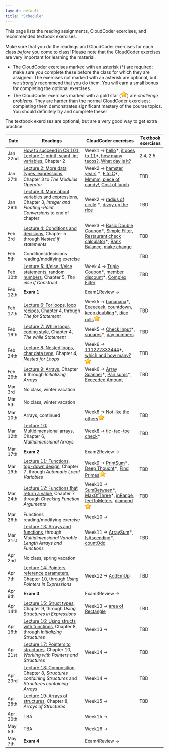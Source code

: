 ```yaml
---
layout: default
title: "Schedule"
---
```


This page lists the reading assignments, CloudCoder exercises, and recommended textbook exercises.

Make sure that you do the readings and CloudCoder exercises for each class *before* you come to class!  Please note that the CloudCoder exercises are very important for learning the material.

* The CloudCoder exercises marked with an asterisk (\*) are required: make sure you complete these before the class for which they are assigned.  The exercises not marked with an asterisk are optional, but we *strongly* recommend that you do them.  You will earn a small bonus for completing the optional exercises.
* The CloudCoder exercises marked with a gold star (![gold star](img/goldstar-tiny.png)) are *challenge problems*.  They are harder than the normal CloudCoder exercises; completing them demonstrates significant mastery of the course topics.  You should definitely try and complete these!

The textbook exercises are optional, but are a very good way to get extra practice.

Date | Readings | CloudCoder exercises | Textbook exercises
---- | -------- | -------------------- | ------------------
Jan 22nd | [How to succeed in CS 101](success.html), [Lecture 1: printf, scanf, int variables](lectures/lecture01.html), Chapter 2 | Week1 &rarr; [hello](https://cs.ycp.edu/cloudcoder/#exercise?c=8,p=202)\*, [it goes to 11](https://cs.ycp.edu/cloudcoder/#exercise?c=8,p=203)\*, [how many tacos?](https://cs.ycp.edu/cloudcoder/#exercise?c=8,p=204), [What day is it?](https://cs.ycp.edu/cloudcoder/#exercise?c=8,p=205) | 2.4, 2.5
Jan 27th | [Lecture 2: More data types, expressions](lectures/lecture02.html), Chapter 3 to *The Modulus Operator* | Week2 &rarr; [hamster years](https://cs.ycp.edu/cloudcoder/#exercise?c=8,p=206) \*, [F to C](https://cs.ycp.edu/cloudcoder/#exercise?c=8,p=207)\*, [Mmmm, piece of candy!](https://cs.ycp.edu/cloudcoder/#exercise?c=8,p=208), [Cost of lunch](https://cs.ycp.edu/cloudcoder/#exercise?c=8,p=209) | TBD
Jan 29th | [Lecture 3: More about variables and expressions](lectures/lecture03.html), Chapter 3, *Integer and Floating-Point Conversions* to end of chapter | Week2 &rarr; [radius of circle](https://cs.ycp.edu/cloudcoder/#exercise?c=8,p=210) \*, [divvy up the rice](https://cs.ycp.edu/cloudcoder/#exercise?c=8,p=211) | TBD
Feb 3rd | [Lecture 4: Conditions and decisions](lectures/lecture04.html), Chapter 5 through *Nested if statements* | Week3 &rarr; [Basic Double Coupon](https://cs.ycp.edu/cloudcoder/#exercise?c=8,p=212)\*, [Simple Filter](https://cs.ycp.edu/cloudcoder/#exercise?c=8,p=213), [Restaurant check calculator](https://cs.ycp.edu/cloudcoder/#exercise?c=8,p=215)\*, [Bank Balance](https://cs.ycp.edu/cloudcoder/#exercise?c=8,p=214), [make change](https://cs.ycp.edu/cloudcoder/#exercise?c=8,p=249) | TBD
Feb 5th | Conditions/decisions reading/modifying exercise | &nbsp; | TBD
Feb 10th | [Lecture 5: If/else if/else statements, random numbers](lectures/lecture05.html), Chapter 5, *The else if Construct* | Week 4 &rarr; [Triple Coupon](https://cs.ycp.edu/cloudcoder/#exercise?c=8,p=216)\*, [member discount](https://cs.ycp.edu/cloudcoder/#exercise?c=8,p=217)\*, [Complex Filter](https://cs.ycp.edu/cloudcoder/#exercise?c=8,p=218) | TBD
Feb 12th | **Exam 1** | Exam1Review &rarr;
Feb 17th | [Lecture 6: For loops, loop recipes](lectures/lecture06.html), Chapter 4, through *The for Statement* | Week5 &rarr; [bananana](https://cs.ycp.edu/cloudcoder/#exercise?c=8,p=219)\*, [Eeeeeeek](https://cs.ycp.edu/cloudcoder/#exercise?c=8,p=248), [countdown](https://cs.ycp.edu/cloudcoder/#exercise?c=8,p=220), [keep doubling](https://cs.ycp.edu/cloudcoder/#exercise?c=8,p=221)\*, [dice rolls](https://cs.ycp.edu/cloudcoder/#exercise?c=8,p=250)![gold star](img/goldstar-tiny.png) | TBD
Feb 19th | [Lecture 7: While loops, coding style](lectures/lecture07.html), Chapter 4, *The while Statement* | Week5 &rarr; [Check Input](https://cs.ycp.edu/cloudcoder/#exercise?c=8,p=222)\*, [squares](https://cs.ycp.edu/cloudcoder/#exercise?c=8,p=223)\*, [day numbers](https://cs.ycp.edu/cloudcoder/#exercise?c=8,p=224) | TBD
Feb 24th | [Lecture 8: Nested loops, char data type](lectures/lecture08.html), Chapter 4, *Nested for Loops* | Week6 &rarr; [111222333444](https://cs.ycp.edu/cloudcoder/#exercise?c=8,p=225)\*, [which and how many?](https://cs.ycp.edu/cloudcoder/#exercise?c=8,p=226)![gold star](img/goldstar-tiny.png) | TBD
Feb 26th | [Lecture 9: Arrays](lectures/lecture09.html), Chapter 6 through *Initializing Arrays* | Week6 &rarr; [Array Scanner](https://cs.ycp.edu/cloudcoder/#exercise?c=8,p=227)\*, [Pair sums](https://cs.ycp.edu/cloudcoder/#exercise?c=8,p=228)\*, [Exceeded Amount](https://cs.ycp.edu/cloudcoder/#exercise?c=8,p=229) | TBD
Mar 3rd | No class, winter vacation | &nbsp; | &nbsp;
Mar 5th | No class, winter vacation | &nbsp; | &nbsp;
Mar 10th | Arrays, continued | Week8 &rarr; [Not like the others](https://cs.ycp.edu/cloudcoder/#exercise?c=8,p=230)![gold star](img/goldstar-tiny.png) | TBD
Mar 12th | [Lecture 10: Multidimensional arrays](lectures/lecture10.html), Chapter 6, *Multidimensional Arrays* | Week8 &rarr; [tic-tac-toe check](https://cs.ycp.edu/cloudcoder/#exercise?c=8,p=258)\* | TBD
Mar 17th | **Exam 2** | Exam2Review &rarr;
Mar 19th | [Lecture 11: Functions, top-down design](lectures/lecture11.html), Chapter 7, through *Automatic Local Variables* | Week9 &rarr;  [PrintSum](https://cs.ycp.edu/cloudcoder/#exercise?c=8,p=231)\*, [Deep Thought](https://cs.ycp.edu/cloudcoder/#exercise?c=8,p=232)\*, [Find Primes](https://cs.ycp.edu/cloudcoder/#exercise?c=8,p=233)![gold star](img/goldstar-tiny.png) | TBD
Mar 24th | [Lecture 12: Functions that return a value](lectures/lecture12.html), Chapter 7 through *Checking Function Arguments* | Week10 &rarr; [SumBetween](https://cs.ycp.edu/cloudcoder/#exercise?c=8,p=237)\*, [MaxOfThree](https://cs.ycp.edu/cloudcoder/#exercise?c=8,p=238)\*, [inRange](https://cs.ycp.edu/cloudcoder/#exercise?c=8,p=256), [feetToMeters](https://cs.ycp.edu/cloudcoder/#exercise?c=8,p=255), [diamond](https://cs.ycp.edu/cloudcoder/#exercise?c=8,p=257)![gold star](img/goldstar-tiny.png) | TBD
Mar 26th | Functions reading/modifying exercise | Week10 &rarr; | &nbsp;
Mar 31st | [Lecture 13: Arrays and functions](lectures/lecture13.html), through *Multidimensional Variable-Length Arrays and Functions* | Week11 &rarr; [ArraySum](https://cs.ycp.edu/cloudcoder/#exercise?c=8,p=234)\*, [IsAscending](https://cs.ycp.edu/cloudcoder/#exercise?c=8,p=236)\*, [countOdd](https://cs.ycp.edu/cloudcoder/#exercise?c=8,p=235) | TBD
Apr 2nd | No class, spring vacation | &nbsp; | &nbsp;
Apr 7th | [Lecture 14: Pointers, reference parameters](lectures/lecture14.html), Chapter 10, through *Using Pointers in Expressions* | Week12 &rarr; [AddEmUp](https://cs.ycp.edu/cloudcoder/#exercise?c=8,p=239) | TBD
Apr 9th | **Exam 3** | Exam3Review &rarr; | &nbsp;
Apr 14th | [Lecture 15: Struct types](lectures/lecture15.html), Chapter 9, through *Using Structures in Expressions* | Week13 &rarr; [area of Rectangle](https://cs.ycp.edu/cloudcoder/#exercise?c=8,p=240) | TBD
Apr 16th | [Lecture 16: Using structs with functions](lectures/lecture16.html), Chapter 8, through *Initializing Structures* | Week13 &rarr; | TBD
Apr 21st | [Lecture 17: Pointers to structures](lectures/lecture17.html), Chapter 10, *Working with Pointers and Structures* | Week14 &rarr; | TBD
Apr 23rd | [Lecture 18: Composition](lectures/lecture18.html), Chapter 8, *Structures containing Structures* and *Structures containing Arrays* | Week14 &rarr; | TBD
Apr 28th | [Lecture 19: Arrays of structures](lectures/lecture19.html), Chapter 8, *Arrays of Structures* | Week15 &rarr; | TBD
Apr 30th | TBA | Week15 &rarr; | &nbsp;
May 5th | TBA | Week16 &rarr; | &nbsp;
May 7th | **Exam 4** | Exam4Review &rarr; | &nbsp;
